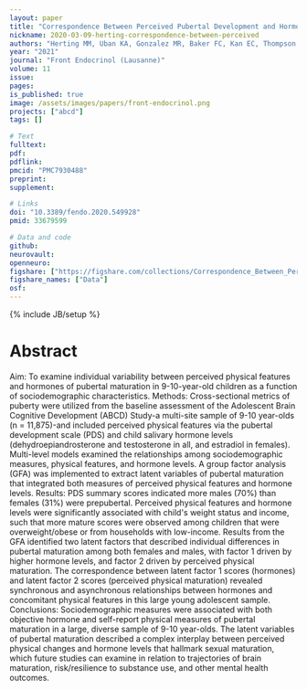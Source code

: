 ```yaml
---
layout: paper
title: "Correspondence Between Perceived Pubertal Development and Hormone Levels in 9-10 Year-Olds From the Adolescent Brain Cognitive Development Study"
nickname: 2020-03-09-herting-correspondence-between-perceived
authors: "Herting MM, Uban KA, Gonzalez MR, Baker FC, Kan EC, Thompson WK, Granger DA, Albaugh MD, Anokhin AP, Bagot KS, Banich MT, Barch DM, Baskin-Sommers A, Breslin FJ, Casey BJ, Chaarani B, Chang L, Clark DB, Cloak CC, Constable RT, Cottler LB, Dagher RK, Dapretto M, Dick AS, Dosenbach N, Dowling GJ, Dumas JA, Edwards S, Ernst T, Fair DA, Feldstein-Ewing SW, Freedman EG, Fuemmeler BF, Garavan H, Gee DG, Giedd JN, Glaser PEA, Goldstone A, Gray KM, Hawes SW, Heath AC, Heitzeg MM, Hewitt JK, Heyser CJ, Hoffman EA, Huber RS, Huestis MA, Hyde LW, Infante MA, Ivanova MY, Jacobus J, Jernigan TL, Karcher NR, Laird AR, LeBlanc KH, Lisdahl K, Luciana M, Luna B, Maes HH, Marshall AT, Mason MJ, McGlade EC, Morris AS, Nagel BJ, Neigh GN, Palmer CE, Paulus MP, Potter AS, Puttler LI, Rajapakse N, Rapuano K, Reeves G, Renshaw PF, Schirda C, Sher KJ, Sheth C, Shilling PD, Squeglia LM, Sutherland MT, Tapert SF, Tomko RL, Yurgelun-Todd D, Wade NE, Weiss SRB, Zucker RA, Sowell ER"
year: "2021"
journal: "Front Endocrinol (Lausanne)"
volume: 11
issue:
pages:
is_published: true
image: /assets/images/papers/front-endocrinol.png
projects: ["abcd"]
tags: []

# Text
fulltext:
pdf:
pdflink:
pmcid: "PMC7930488"
preprint:
supplement:

# Links
doi: "10.3389/fendo.2020.549928"
pmid: 33679599

# Data and code
github:
neurovault:
openneuro:
figshare: ["https://figshare.com/collections/Correspondence_Between_Perceived_Pubertal_Development_and_Hormone_Levels_in_9-10_Year-Olds_From_the_Adolescent_Brain_Cognitive_Development_Study/5308991"]
figshare_names: ["Data"]
osf:
---
```

{% include JB/setup %}

# Abstract

Aim: To examine individual variability between perceived physical features and hormones of pubertal maturation in 9-10-year-old children as a function of sociodemographic characteristics. Methods: Cross-sectional metrics of puberty were utilized from the baseline assessment of the Adolescent Brain Cognitive Development (ABCD) Study-a multi-site sample of 9-10 year-olds (n = 11,875)-and included perceived physical features via the pubertal development scale (PDS) and child salivary hormone levels (dehydroepiandrosterone and testosterone in all, and estradiol in females). Multi-level models examined the relationships among sociodemographic measures, physical features, and hormone levels. A group factor analysis (GFA) was implemented to extract latent variables of pubertal maturation that integrated both measures of perceived physical features and hormone levels. Results: PDS summary scores indicated more males (70%) than females (31%) were prepubertal. Perceived physical features and hormone levels were significantly associated with child's weight status and income, such that more mature scores were observed among children that were overweight/obese or from households with low-income. Results from the GFA identified two latent factors that described individual differences in pubertal maturation among both females and males, with factor 1 driven by higher hormone levels, and factor 2 driven by perceived physical maturation. The correspondence between latent factor 1 scores (hormones) and latent factor 2 scores (perceived physical maturation) revealed synchronous and asynchronous relationships between hormones and concomitant physical features in this large young adolescent sample. Conclusions: Sociodemographic measures were associated with both objective hormone and self-report physical measures of pubertal maturation in a large, diverse sample of 9-10 year-olds. The latent variables of pubertal maturation described a complex interplay between perceived physical changes and hormone levels that hallmark sexual maturation, which future studies can examine in relation to trajectories of brain maturation, risk/resilience to substance use, and other mental health outcomes.
